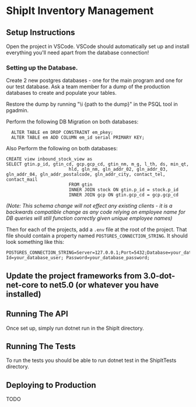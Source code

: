 # ShipIt Inventory Management

## Setup Instructions
Open the project in VSCode.
VSCode should automatically set up and install everything you'll need apart from the database connection!

### Setting up the Database.
Create 2 new postgres databases - one for the main program and one for our test database.
Ask a team member for a dump of the production databases to create and populate your tables.

Restore the dump by running "\i {path to the dump}" in the PSQL tool in pgadmin.

Perform the following DB Migration on both databases:
```
  ALTER TABLE em DROP CONSTRAINT em_pkey;
  ALTER TABLE em ADD COLUMN em_id serial PRIMARY KEY;
```

Also Perform the following on both databases:
```
CREATE view inbound_stock_view as 
SELECT gtin.p_id, gtin_cd, gcp.gcp_cd, gtin_nm, m_g, l_th, ds, min_qt,
                        hld, gln_nm, gln_addr_02, gln_addr_03, gln_addr_04, gln_addr_postalcode, gln_addr_city, contact_tel, contact_mail 
                        FROM gtin 
                        INNER JOIN stock ON gtin.p_id = stock.p_id 
                        INNER JOIN gcp ON gtin.gcp_cd = gcp.gcp_cd
```
  
_(Note: This schema change will not effect any existing clients - it is a backwards
compatible change as any code relying on employee name for DB queries will still function correctly given unique employee names)_

Then for each of the projects, add a `.env` file at the root of the project.
That file should contain a property named `POSTGRES_CONNECTION_STRING`.
It should look something like this:
```
POSTGRES_CONNECTION_STRING=Server=127.0.0.1;Port=5432;Database=your_database_name;User Id=your_database_user; Password=your_database_password;
```

## Update the project frameworks from 3.0-dot-net-core to net5.0 (or whatever you have installed)

## Running The API
Once set up, simply run dotnet run in the ShipIt directory.

## Running The Tests
To run the tests you should be able to run dotnet test in the ShipItTests directory.

## Deploying to Production
TODO
